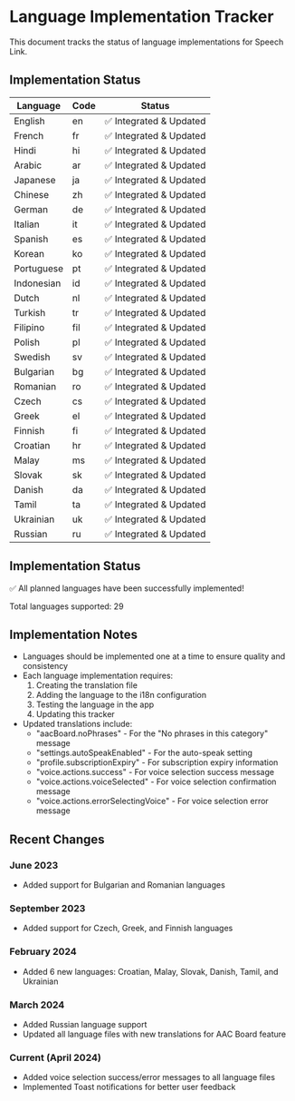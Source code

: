 # Language Implementation Tracker

This document tracks the status of language implementations for Speech Link.

## Implementation Status

| Language   | Code | Status                       |
|------------|------|------------------------------|
| English    | en   | ✅ Integrated & Updated      |
| French     | fr   | ✅ Integrated & Updated      |
| Hindi      | hi   | ✅ Integrated & Updated      |
| Arabic     | ar   | ✅ Integrated & Updated      |
| Japanese   | ja   | ✅ Integrated & Updated      |
| Chinese    | zh   | ✅ Integrated & Updated      |
| German     | de   | ✅ Integrated & Updated      |
| Italian    | it   | ✅ Integrated & Updated      |
| Spanish    | es   | ✅ Integrated & Updated      |
| Korean     | ko   | ✅ Integrated & Updated      |
| Portuguese | pt   | ✅ Integrated & Updated      |
| Indonesian | id   | ✅ Integrated & Updated      |
| Dutch      | nl   | ✅ Integrated & Updated      |
| Turkish    | tr   | ✅ Integrated & Updated      |
| Filipino   | fil  | ✅ Integrated & Updated      |
| Polish     | pl   | ✅ Integrated & Updated      |
| Swedish    | sv   | ✅ Integrated & Updated      |
| Bulgarian  | bg   | ✅ Integrated & Updated      |
| Romanian   | ro   | ✅ Integrated & Updated      |
| Czech      | cs   | ✅ Integrated & Updated      |
| Greek      | el   | ✅ Integrated & Updated      |
| Finnish    | fi   | ✅ Integrated & Updated      |
| Croatian   | hr   | ✅ Integrated & Updated      |
| Malay      | ms   | ✅ Integrated & Updated      |
| Slovak     | sk   | ✅ Integrated & Updated      |
| Danish     | da   | ✅ Integrated & Updated      |
| Tamil      | ta   | ✅ Integrated & Updated      |
| Ukrainian  | uk   | ✅ Integrated & Updated      |
| Russian    | ru   | ✅ Integrated & Updated      |

## Implementation Status

✅ All planned languages have been successfully implemented!

Total languages supported: 29

## Implementation Notes

- Languages should be implemented one at a time to ensure quality and consistency
- Each language implementation requires:
  1. Creating the translation file
  2. Adding the language to the i18n configuration
  3. Testing the language in the app
  4. Updating this tracker
- Updated translations include:
  - "aacBoard.noPhrases" - For the "No phrases in this category" message
  - "settings.autoSpeakEnabled" - For the auto-speak setting
  - "profile.subscriptionExpiry" - For subscription expiry information
  - "voice.actions.success" - For voice selection success message
  - "voice.actions.voiceSelected" - For voice selection confirmation message
  - "voice.actions.errorSelectingVoice" - For voice selection error message

## Recent Changes

### June 2023
- Added support for Bulgarian and Romanian languages

### September 2023
- Added support for Czech, Greek, and Finnish languages

### February 2024
- Added 6 new languages: Croatian, Malay, Slovak, Danish, Tamil, and Ukrainian

### March 2024 
- Added Russian language support
- Updated all language files with new translations for AAC Board feature

### Current (April 2024)
- Added voice selection success/error messages to all language files
- Implemented Toast notifications for better user feedback 